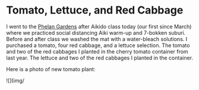 # Tomato, Lettuce, and Red Cabbage
I went to the [Phelan Gardens](http://phelangardens.com/) after 
Aikido class today (our first since March) where we practiced 
social distancing Aiki warm-up and 7-bokken suburi. Before 
and after class we washed the mat with a water-bleach solutions. 
I purchased a tomato, four red cabbage, and a lettuce selection. 
The tomato and two of the red cabbages I planted in the cherry
tomato container from last year. The lettuce and two of the 
red cabbages I planted in the container.

Here is a photo of new tomato plant:

![](img/

